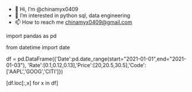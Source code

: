 - 👋 Hi, I’m @chinamyx0409
- 👀 I’m interested in python sql, data engineering
- 📫 How to reach me chinamyx0409@gmail.com

import pandas as pd

from datetime import date

df = pd.DataFrame({'Date':pd.date_range(start="2021-01-01",end="2021-01-03"), 'Rate':[0.1,0.12,0.13],'Price':[20,20.5,30.5],'Code':['AAPL','GOOG','CITI']})

[df.loc[:,x] for x in df]

<!---
chinamyx0409/chinamyx0409 is a ✨ special ✨ repository because its `README.md` (this file) appears on your GitHub profile.
You can click the Preview link to take a look at your changes.
--->
